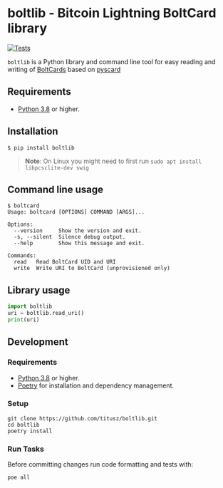 # boltlib - Bitcoin Lightning BoltCard library

[![Tests](https://github.com/titusz/boltlib/actions/workflows/tests.yml/badge.svg)](https://github.com/titusz/boltlib/actions/workflows/tests.yml)

`boltlib` is a Python library and command line tool for easy reading and writing of
[BoltCards](https://boltcard.org) based on [pyscard](https://github.com/LudovicRousseau/pyscard)

## Requirements

- [Python 3.8](https://www.python.org/) or higher.

## Installation

```shell
$ pip install boltlib
```

> **Note**: On Linux you might need to first run `sudo apt install libpcsclite-dev swig`

## Command line usage

```shell
$ boltcard
Usage: boltcard [OPTIONS] COMMAND [ARGS]...

Options:
  --version     Show the version and exit.
  -s, --silent  Silence debug output.
  --help        Show this message and exit.

Commands:
  read   Read BoltCard UID and URI
  write  Write URI to BoltCard (unprovisioned only)
```

## Library usage

```python
import boltlib
uri = boltlib.read_uri()
print(uri)
```

## Development

### Requirements
- [Python 3.8](https://www.python.org/) or higher.
- [Poetry](https://python-poetry.org/) for installation and dependency management.

### Setup

```shell
git clone https://github.com/titusz/boltlib.git
cd boltlib
poetry install
```

### Run Tasks

Before committing changes run code formatting and tests with:

```shell
poe all
```



